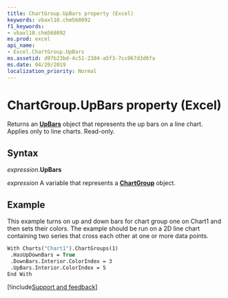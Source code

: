 ```yaml
---
title: ChartGroup.UpBars property (Excel)
keywords: vbaxl10.chm568092
f1_keywords:
- vbaxl10.chm568092
ms.prod: excel
api_name:
- Excel.ChartGroup.UpBars
ms.assetid: d97b23bd-4c51-2384-a5f3-7cc067d3d6fa
ms.date: 04/20/2019
localization_priority: Normal
---
```



# ChartGroup.UpBars property (Excel)

Returns an **[UpBars](Excel.UpBars(object).md)** object that represents the up bars on a line chart. Applies only to line charts. Read-only.


## Syntax

_expression_.**UpBars**

_expression_ A variable that represents a **[ChartGroup](Excel.ChartGroup(object).md)** object.


## Example

This example turns on up and down bars for chart group one on Chart1 and then sets their colors. The example should be run on a 2D line chart containing two series that cross each other at one or more data points.

```vb
With Charts("Chart1").ChartGroups(1) 
 .HasUpDownBars = True 
 .DownBars.Interior.ColorIndex = 3 
 .UpBars.Interior.ColorIndex = 5 
End With
```



[!include[Support and feedback](~/includes/feedback-boilerplate.md)]